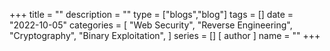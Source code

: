 +++
title = ""
description = ""
type = ["blogs","blog"]
tags = []
date = "2022-10-05"
categories = [
    "Web Security",
    "Reverse Engineering",
    "Cryptography",
    "Binary Exploitation",
]
series = []
[ author ]
  name = ""
+++

